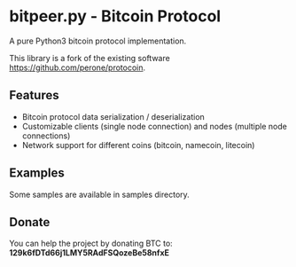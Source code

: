 # bitpeer.py - Bitcoin Protocol

A pure Python3 bitcoin protocol implementation. 

This library is a fork of the existing software https://github.com/perone/protocoin.


## Features

- Bitcoin protocol data serialization / deserialization
- Customizable clients (single node connection) and nodes (multiple node connections)
- Network support for different coins (bitcoin, namecoin, litecoin)


## Examples

Some samples are available in samples directory.


## Donate

You can help the project by donating BTC to: **129k6fDTd66j1LMY5RAdFSQozeBe58nfxE**